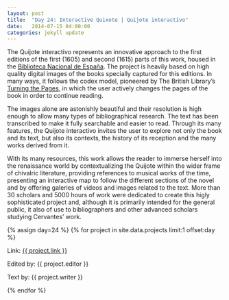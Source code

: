 ```yaml
---
layout: post
title:  "Day 24: Interactive Quixote | Quijote interactivo"
date:   2014-07-15 04:00:00
categories: jekyll update
---
```


The Quijote interactivo represents an innovative approach to the first editions of the first (1605) and second (1615) parts of this work, housed in the [Biblioteca Nacional de España](http://www.bne.es/es/Inicio/index.html). The project is heavily based on high quality digital images of the books specially captured for this editions. In many ways, it follows the codex model, pioneered by The British Library’s [Turning the Pages](http://www.bl.uk/onlinegallery/virtualbooks/), in which the user actively changes the pages of the book in order to continue reading.
 
The images alone are astonishly beautiful and their resolution is high enough to allow many types of bibliographical research. The text has been transcribed to make it fully searchable and easier to read. Through its many features, the Quijote interactivo invites the user to explore not only the book and its text, but also its contexts, the history of its reception and the many works derived from it.

With its many resources, this work allows the reader to immerse herself into the renaissance world by contextualizing the Quijote within the wider frame of chivalric literature, providing references to musical works of the time, presenting an interactive map to follow the different sections of the novel and by offering galeries of videos and images related to the text. More than 30 scholars and 5000 hours of work were dedicated to create this  higly sophisticated project and, although it is primarily intended for the general public, it also of use to bibliographers and other advanced scholars studying Cervantes’ work. 



<!-- Remember to assign the day -->
{% assign day=24 %}
{% for project in site.data.projects limit:1 offset:day %}
<p>Link: <a href="{{ project.link }}">{{ project.link }}</a></p>
<p>Edited by: {{ project.editor }}</p>
<p>Text by: {{ project.writer }}</p>
{% endfor %}
